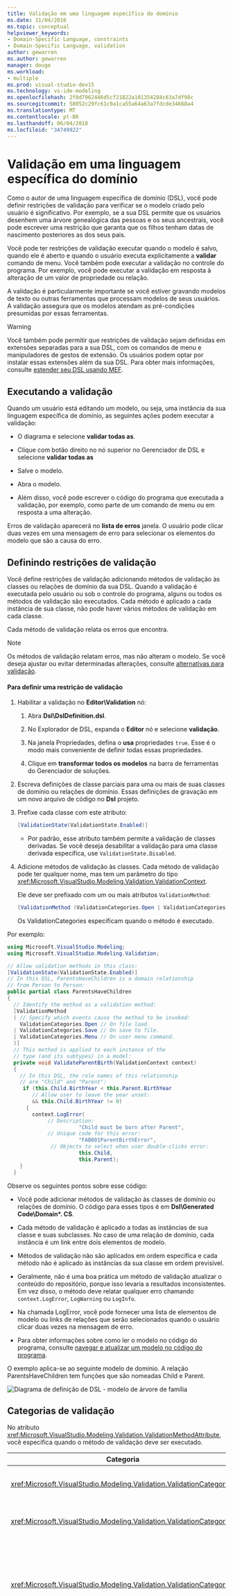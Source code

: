 ```yaml
---
title: Validação em uma linguagem específica do domínio
ms.date: 11/04/2016
ms.topic: conceptual
helpviewer_keywords:
- Domain-Specific Language, constraints
- Domain-Specific Language, validation
author: gewarren
ms.author: gewarren
manager: douge
ms.workload:
- multiple
ms.prod: visual-studio-dev15
ms.technology: vs-ide-modeling
ms.openlocfilehash: 2f0d7962446d5cf21822a101354284c63a7df98c
ms.sourcegitcommit: 58052c29fc61c9a1ca55a64a63a7fdcde34668a4
ms.translationtype: MT
ms.contentlocale: pt-BR
ms.lasthandoff: 06/04/2018
ms.locfileid: "34749922"
---
```

# <a name="validation-in-a-domain-specific-language"></a>Validação em uma linguagem específica do domínio
Como o autor de uma linguagem específica de domínio (DSL), você pode definir restrições de validação para verificar se o modelo criado pelo usuário é significativo. Por exemplo, se a sua DSL permite que os usuários desenhem uma árvore genealógica das pessoas e os seus ancestrais, você pode escrever uma restrição que garanta que os filhos tenham datas de nascimento posteriores as dos seus pais.

 Você pode ter restrições de validação executar quando o modelo é salvo, quando ele é aberto e quando o usuário executa explicitamente a **validar** comando de menu. Você também pode executar a validação no controle do programa. Por exemplo, você pode executar a validação em resposta à alteração de um valor de propriedade ou relação.

 A validação é particularmente importante se você estiver gravando modelos de texto ou outras ferramentas que processam modelos de seus usuários. A validação assegura que os modelos atendam as pré-condições presumidas por essas ferramentas.

> [!WARNING]
>  Você também pode permitir que restrições de validação sejam definidas em extensões separadas para a sua DSL, com os comandos de menu e manipuladores de gestos de extensão. Os usuários podem optar por instalar essas extensões além da sua DSL. Para obter mais informações, consulte [estender seu DSL usando MEF](../modeling/extend-your-dsl-by-using-mef.md).

## <a name="running-validation"></a>Executando a validação
 Quando um usuário está editando um modelo, ou seja, uma instância da sua linguagem específica de domínio, as seguintes ações podem executar a validação:

-   O diagrama e selecione **validar todas as**.

-   Clique com botão direito no nó superior no Gerenciador de DSL e selecione **validar todas as**

-   Salve o modelo.

-   Abra o modelo.

-   Além disso, você pode escrever o código do programa que executada a validação, por exemplo, como parte de um comando de menu ou em resposta a uma alteração.

 Erros de validação aparecerá no **lista de erros** janela. O usuário pode clicar duas vezes em uma mensagem de erro para selecionar os elementos do modelo que são a causa do erro.

## <a name="defining-validation-constraints"></a>Definindo restrições de validação
 Você define restrições de validação adicionando métodos de validação às classes ou relações de domínio da sua DSL. Quando a validação é executada pelo usuário ou sob o controle do programa, alguns ou todos os métodos de validação são executados. Cada método é aplicado a cada instância de sua classe, não pode haver vários métodos de validação em cada classe.

 Cada método de validação relata os erros que encontra.

> [!NOTE]
>  Os métodos de validação relatam erros, mas não alteram o modelo. Se você deseja ajustar ou evitar determinadas alterações, consulte [alternativas para validação](#alternatives).

#### <a name="to-define-a-validation-constraint"></a>Para definir uma restrição de validação

1.  Habilitar a validação no **Editor\Validation** nó:

    1.  Abra **Dsl\DslDefinition.dsl**.

    2.  No Explorador de DSL, expanda o **Editor** nó e selecione **validação**.

    3.  Na janela Propriedades, defina o **usa** propriedades `true`. Esse é o modo mais conveniente de definir todas essas propriedades.

    4.  Clique em **transformar todos os modelos** na barra de ferramentas do Gerenciador de soluções.

2.  Escreva definições de classe parciais para uma ou mais de suas classes de domínio ou relações de domínio. Essas definições de gravação em um novo arquivo de código no **Dsl** projeto.

3.  Prefixe cada classe com este atributo:

    ```csharp
    [ValidationState(ValidationState.Enabled)]
    ```

    -   Por padrão, esse atributo também permite a validação de classes derivadas. Se você deseja desabilitar a validação para uma classe derivada específica, use `ValidationState.Disabled`.

4.  Adicione métodos de validação às classes. Cada método de validação pode ter qualquer nome, mas tem um parâmetro do tipo <xref:Microsoft.VisualStudio.Modeling.Validation.ValidationContext>.

     Ele deve ser prefixado com um ou mais atributos `ValidationMethod`:

    ```csharp
    [ValidationMethod (ValidationCategories.Open | ValidationCategories.Save | ValidationCategories.Menu ) ]
    ```

     Os ValidationCategories especificam quando o método é executado.

 Por exemplo:

```csharp
using Microsoft.VisualStudio.Modeling;
using Microsoft.VisualStudio.Modeling.Validation;

// Allow validation methods in this class:
[ValidationState(ValidationState.Enabled)]
// In this DSL, ParentsHaveChildren is a domain relationship
// from Person to Person:
public partial class ParentsHaveChildren
{
  // Identify the method as a validation method:
  [ValidationMethod
  ( // Specify which events cause the method to be invoked:
    ValidationCategories.Open // On file load.
  | ValidationCategories.Save // On save to file.
  | ValidationCategories.Menu // On user menu command.
  )]
  // This method is applied to each instance of the
  // type (and its subtypes) in a model:
  private void ValidateParentBirth(ValidationContext context)
  {
    // In this DSL, the role names of this relationship
    // are "Child" and "Parent":
     if (this.Child.BirthYear < this.Parent.BirthYear
        // Allow user to leave the year unset:
        && this.Child.BirthYear != 0)
      {
        context.LogError(
             // Description:
                       "Child must be born after Parent",
             // Unique code for this error:
                       "FAB001ParentBirthError",
              // Objects to select when user double-clicks error:
                       this.Child,
                       this.Parent);
    }
  }
```

 Observe os seguintes pontos sobre esse código:

-   Você pode adicionar métodos de validação às classes de domínio ou relações de domínio. O código para esses tipos é em **Dsl\Generated Code\Domain\*. CS**.

-   Cada método de validação é aplicado a todas as instâncias de sua classe e suas subclasses. No caso de uma relação de domínio, cada instância é um link entre dois elementos de modelo.

-   Métodos de validação não são aplicados em ordem específica e cada método não é aplicado às instâncias da sua classe em ordem previsível.

-   Geralmente, não é uma boa prática um método de validação atualizar o conteúdo do repositório, porque isso levaria a resultados inconsistentes. Em vez disso, o método deve relatar qualquer erro chamando `context.LogError`, `LogWarning` ou `LogInfo`.

-   Na chamada LogError, você pode fornecer uma lista de elementos de modelo ou links de relações que serão selecionados quando o usuário clicar duas vezes na mensagem de erro.

-   Para obter informações sobre como ler o modelo no código do programa, consulte [navegar e atualizar um modelo no código do programa](../modeling/navigating-and-updating-a-model-in-program-code.md).

 O exemplo aplica-se ao seguinte modelo de domínio. A relação ParentsHaveChildren tem funções que são nomeadas Child e Parent.

 ![Diagrama de definição de DSL &#45; modelo de árvore de família](../modeling/media/familyt_person.png)

## <a name="validation-categories"></a>Categorias de validação
 No atributo <xref:Microsoft.VisualStudio.Modeling.Validation.ValidationMethodAttribute>, você especifica quando o método de validação deve ser executado.

|Categoria|Execução|
|--------------|---------------|
|<xref:Microsoft.VisualStudio.Modeling.Validation.ValidationCategories>|Quando o usuário chama o comando de menu Validar.|
|<xref:Microsoft.VisualStudio.Modeling.Validation.ValidationCategories>|Quando o arquivo de modelo é aberto.|
|<xref:Microsoft.VisualStudio.Modeling.Validation.ValidationCategories>|Quando o arquivo é salvo. Se houver erros de validação, o usuário terá a opção de cancelar a operação de salvamento.|
|<xref:Microsoft.VisualStudio.Modeling.Validation.ValidationCategories>|Quando o arquivo é salvo. Se houver erros de métodos nesta categoria, o usuário é avisado que pode não ser possível abrir o arquivo novamente.<br /><br /> Use essa categoria para métodos de validação que testem nomes duplicados ou IDs, ou outras condições que possam causar erros de carregamento.|
|<xref:Microsoft.VisualStudio.Modeling.Validation.ValidationCategories>|Quando o método ValidateCustom é chamado. Validações nessa categoria podem ser invocadas somente a partir do código do programa.<br /><br /> Para obter mais informações, consulte [categorias de validação personalizada](#custom).|

## <a name="where-to-place-validation-methods"></a>Onde colocar métodos de validação
 Normalmente, você pode conseguir o mesmo efeito colocando um método de validação em um tipo diferente. Por exemplo, você pode adicionar um método à classe Person, em vez da relação ParentsHaveChildren, e fazê-la iterar nos links:

```
[ValidationState(ValidationState.Enabled)]
public partial class Person
{[ValidationMethod
 ( ValidationCategories.Open
 | ValidationCategories.Save
 | ValidationCategories.Menu
 )
]
  private void ValidateParentBirth(ValidationContext context)
  {
    // Iterate through ParentHasChildren links:
    foreach (Person parent in this.Parents)
    {
        if (this.BirthYear <= parent.BirthYear)
        { ...

```

 **Restrições de validação de agregação.** Para aplicar a validação em uma ordem previsível, defina um método de validação único em uma classe de proprietário, o elemento de raiz do seu modelo. Essa técnica também permite agregar vários relatórios de erros em uma única mensagem.

 As desvantagens são que o método combinado é menos fácil de gerenciar e que todas as restrições devem ter as mesmas `ValidationCategories`. Por isso, recomendamos que você mantenha cada restrição em um método separado, se possível.

 **Passando valores no cache de contexto.** O parâmetro de contexto tem um dicionário no qual você pode colocar valores arbitrários. O dicionário persiste durante a duração da execução da validação. Um método de validação específico pode, por exemplo, manter uma contagem de erros no contexto e usá-la para evitar sobrecarregar a janela de erro com mensagens repetidas. Por exemplo:

```csharp
List<ParentsHaveChildren> erroneousLinks;
if (!context.TryGetCacheValue("erroneousLinks", out erroneousLinks))
erroneousLinks = new List<ParentsHaveChildren>();
erroneousLinks.Add(this);
context.SetCacheValue("erroneousLinks", erroneousLinks);
if (erroneousLinks.Count < 5) { context.LogError( ... ); }

```

## <a name="validation-of-multiplicities"></a>Validação de multiplicidades
 Métodos de validação para verificar a multiplicidade mínima são gerados automaticamente para a sua DSL. O código é gravado em **Dsl\Generated Code\MultiplicityValidation.cs**. Esses métodos entram em vigor quando você habilita a validação no **Editor\Validation** nó no Gerenciador de DSL.

 Se você definir que a multiplicidade de uma função de uma relação de domínio como 1..* ou 1..1, mas o usuário não criar um link dessa relação, uma mensagem de erro de validação aparecerá.

 Por exemplo, se seu DSL classes pessoa e cidade e uma relação PersonLivesInTown com uma relação **1...\***  na função cidade, em seguida, para cada pessoa que não tenha nenhum cidade, uma mensagem de erro será exibida.

## <a name="running-validation-from-program-code"></a>Executando a validação a partir do código do programa
 Você pode executar a validação acessando ou criando um ValidationController. Se desejar que os erros a ser exibida para o usuário na janela de erro, use o ValidationController que está anexado ao DocData do diagrama. Por exemplo, se você estiver escrevendo um comando de menu, `CurrentDocData.ValidationController` está disponível na classe de conjunto de comandos:

```csharp
using Microsoft.VisualStudio.Modeling;
using Microsoft.VisualStudio.Modeling.Validation;
using Microsoft.VisualStudio.Modeling.Shell;
...
partial class MyLanguageCommandSet
{
  private void OnMenuMyContextMenuCommand(object sender, EventArgs e)
  {
   ValidationController controller = this.CurrentDocData.ValidationController;
...

```

 Para obter mais informações, consulte [como: adicionar um comando no menu de atalho](../modeling/how-to-add-a-command-to-the-shortcut-menu.md).

 Você também pode criar um controlador de validação independente e gerenciar os erros. Por exemplo:

```csharp
using Microsoft.VisualStudio.Modeling;
using Microsoft.VisualStudio.Modeling.Validation;
using Microsoft.VisualStudio.Modeling.Shell;
...
Store store = ...;
VsValidationController validator = new VsValidationController(s);
// Validate all elements in the Store:
if (!validator.Validate(store, ValidationCategories.Save))
{
  // Deal with errors:
  foreach (ValidationMessage message in validator.ValidationMessages) { ... }
}

```

## <a name="running-validation-when-a-change-occurs"></a>Executando a validação quando ocorre uma alteração
 Se você deseja garantir que o usuário seja avisado imediatamente quando o modelo se tornar inválido, defina um evento de armazenamento que execute a validação. Para obter mais informações sobre eventos de armazenamento, consulte [manipuladores de propagar alterações fora do modelo de evento](../modeling/event-handlers-propagate-changes-outside-the-model.md).

 Além do código de validação, adicione um arquivo de código personalizado para seu **DslPackage** projeto, com conteúdo semelhante ao exemplo a seguir. Esse código usa o `ValidationController` que é anexado ao documento. Esse controlador mostra os erros de validação na lista de erros [!INCLUDE[vsprvs](../code-quality/includes/vsprvs_md.md)].

```csharp
using System;
using System.Linq;
using Microsoft.VisualStudio.Modeling;
using Microsoft.VisualStudio.Modeling.Validation;
namespace Company.FamilyTree
{
  partial class FamilyTreeDocData // Change name to your DocData.
  {
    // Register the store event handler:
    protected override void OnDocumentLoaded()
    {
      base.OnDocumentLoaded();
      DomainClassInfo observedLinkInfo = this.Store.DomainDataDirectory
         .FindDomainClass(typeof(ParentsHaveChildren));
      DomainClassInfo observedClassInfo = this.Store.DomainDataDirectory
         .FindDomainClass(typeof(Person));
      EventManagerDirectory events = this.Store.EventManagerDirectory;
      events.ElementAdded
         .Add(observedLinkInfo, new EventHandler<ElementAddedEventArgs>(ParentLinkAddedHandler));
      events.ElementDeleted.Add(observedLinkInfo, new EventHandler<ElementDeletedEventArgs>(ParentLinkDeletedHandler));
      events.ElementPropertyChanged.Add(observedClassInfo, new EventHandler<ElementPropertyChangedEventArgs>(BirthDateChangedHandler));
    }
    // Handler will be called after transaction that creates a link:
    private void ParentLinkAddedHandler(object sender,
                                ElementAddedEventArgs e)
    {
      this.ValidationController.Validate(e.ModelElement,
           ValidationCategories.Save);
    }
    // Called when a link is deleted:
    private void ParentLinkDeletedHandler(object sender,
                                ElementDeletedEventArgs e)
    {
      // Don't apply validation to a deleted item!
      // - Validate store to refresh the error list.
      this.ValidationController.Validate(this.Store,
           ValidationCategories.Save);
    }
    // Called when any property of a Person element changes:
    private void BirthDateChangedHandler(object sender,
                      ElementPropertyChangedEventArgs e)
    {
      Person person = e.ModelElement as Person;
      // Not interested in changes in other properties:
      if (e.DomainProperty.Id != Person.BirthYearDomainPropertyId)
          return;

      // Validate all parent links to and from the person:
      this.ValidationController.Validate(
        ParentsHaveChildren.GetLinksToParents(person)
        .Concat(ParentsHaveChildren.GetLinksToChildren(person))
        , ValidationCategories.Save);
    }
  }
}

```

 Os manipuladores também são chamados depois de operações Undo ou Redo que afetam os links ou elementos.

##  <a name="custom"></a> Categorias de validação personalizada
 Além das categorias de validação padrão, como Menu e Open, você pode definir suas próprias categorias. Você pode invocar essas categorias do código do programa. O usuário não pode invocá-las diretamente.

 Um uso típico de categorias personalizadas é definir uma categoria que teste se o modelo satisfaz as pré-condições de uma ferramenta específica.

 Para adicionar um método de validação à uma categoria específica, prefixe-o com um atributo como este:

```csharp
[ValidationMethod(CustomCategory = "PreconditionsForGeneratePartsList")]
[ValidationMethod(ValidationCategory.Menu)]
private void TestForCircularLinks(ValidationContext context)
{...}

```

> [!NOTE]
>  Você pode prefixar um método com a quantidade de atributos `[ValidationMethod()]` você desejar. Você pode adicionar um método a categorias personalizadas e padrão.

 Para invocar a validação personalizada:

```csharp

// Invoke all validation methods in a custom category:
validationController.ValidateCustom
  (store, // or a list of model elements
   "PreconditionsForGeneratePartsList");
```

##  <a name="alternatives"></a> Alternativas para validação
 As restrições de validação relatam erros, mas não alteram o modelo. Se, ao contrário, você deseja evitar que o modelo se torne inválido, você pode usar outras técnicas.

 No entanto, essas técnicas não são recomendadas. Normalmente, é melhor deixar que o usuário decida como corrigir um modelo inválido.

 **Ajuste a alteração para restaurar o modelo de validade.** Por exemplo, se o usuário define uma propriedade acima do máximo permitido, você pode redefinir a propriedade para o valor máximo. Para fazer isso, defina uma regra. Para obter mais informações, consulte [regras propagar as alterações no modelo de](../modeling/rules-propagate-changes-within-the-model.md).

 **Reverta a transação se uma alteração inválida é tentada.** Você também pode definir uma regra para essa finalidade, mas em alguns casos, é possível substituir um manipulador de propriedade **OnValueChanging()**, ou para substituir um método como `OnDeleted().` para reverter uma transação, use `this.Store.TransactionManager.CurrentTransaction.Rollback().` para obter mais informações obter informações, consulte [manipuladores de alteração de valor de propriedade de domínio](../modeling/domain-property-value-change-handlers.md).

> [!WARNING]
> Verifique se o usuário sabe que a alteração foi ajustada ou revertida. Por exemplo, use `System.Windows.Forms.MessageBox.Show("message").`

## <a name="see-also"></a>Consulte também

- [Navegando por um modelo no código do programa e atualizando-o](../modeling/navigating-and-updating-a-model-in-program-code.md)
- [Manipuladores de eventos propagam alterações fora do modelo](../modeling/event-handlers-propagate-changes-outside-the-model.md)